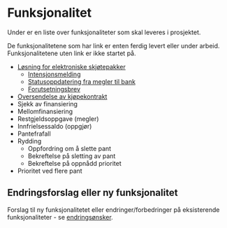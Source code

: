 
# Funksjonalitet
 
Under er en liste over funksjonaliteter som skal leveres i prosjektet. 

De funksjonalitetene som har link er enten ferdig levert eller under arbeid. Funksjonalitetene uten link er ikke startet på.

- [Løsning for elektroniske skjøtepakker](./spesifikasjoner/afpant/afpant-kjøperspantedokument/README.md)
    - [Intensjonsmelding](./spesifikasjoner/afpant/afpant-intensjon/README.md)
    - [Statusoppdatering fra megler til bank](./spesifikasjoner/afpant/afpant-gjennomfoertetinglysing/README.md)
    - [Forutsetningsbrev](./spesifikasjoner/afpant/afpant-kjøperspantedokument/afpant-folgebrev/README.md)
- [Oversendelse av kjøpekontrakt](./spesifikasjoner/afpant/afpant-kjoepekontrakt/README.md)
- Sjekk av finansiering
- Mellomfinansiering
- Restgjeldsoppgave (megler)
- Innfrielsessaldo (oppgjør)
- Pantefrafall
- Rydding
    - Oppfordring om å slette pant 
    - Bekreftelse på sletting av pant
    - Bekreftelse på oppnådd prioritet
- Prioritet ved flere pant

## Endringsforslag eller ny funksjonalitet
Forslag til ny funksjonalitetet eller endringer/forbedringer på eksisterende funksjonaliteter - se [endringsønsker](./endringsønsker.md).